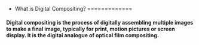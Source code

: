 - What is Digital Compositing?
=============
#### Digital compositing is the process of digitally assembling multiple images to make a final image, typically for print, motion pictures or screen display. It is the digital analogue of optical film compositing.
